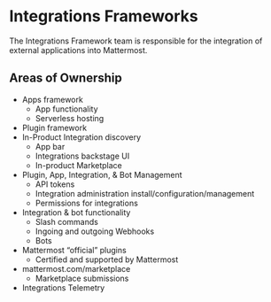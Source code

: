 # Integrations Frameworks

The Integrations Framework team is responsible for the integration of external applications into Mattermost.

## Areas of Ownership

- Apps framework
  - App functionality
  -  Serverless hosting
- Plugin framework
- In-Product Integration discovery
  - App bar
  - Integrations backstage UI
  - In-product Marketplace
- Plugin, App, Integration, & Bot Management
  - API tokens
  - Integration administration install/configuration/management
  - Permissions for integrations
- Integration & bot functionality
  - Slash commands
  - Ingoing and outgoing Webhooks
  - Bots
- Mattermost “official” plugins
  - Certified and supported by Mattermost
- mattermost.com/marketplace
  - Marketplace submissions
- Integrations Telemetry
